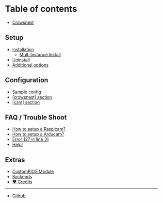 # Table of contents

* [Crowsnest](README.md)

## Setup

* [Installation](setup/installation/README.md)
  * [Multi Instance Install](setup/installation/multi-instance-install.md)
* [Uninstall](setup/uninstall.md)
* [Additional options](setup/additional-options.md)

## Configuration

* [Sample config](configuration/sample-config.md)
* [\[crowsnest\] section](configuration/crowsnest-section.md)
* [\[cam\] section](configuration/cam-section.md)

## FAQ / Trouble Shoot

* [How to setup a Raspicam?](faq-trouble-shoot/how-to-setup-a-raspicam.md)
* [How to setup a Arducam?](faq-trouble-shoot/how-to-setup-a-arducam.md)
* [Error 127 in line 31](faq-trouble-shoot/error-127-in-line-31.md)
* [Help!](faq-trouble-shoot/help.md)

## Extras

* [CustomPIOS Module](extras/custompios-module.md)
* [Backends](extras/backends.md)
* [❤ Credits](extras/credits.md)

***

* [Github](https://github.com/mainsail-crew/crowsnest)
